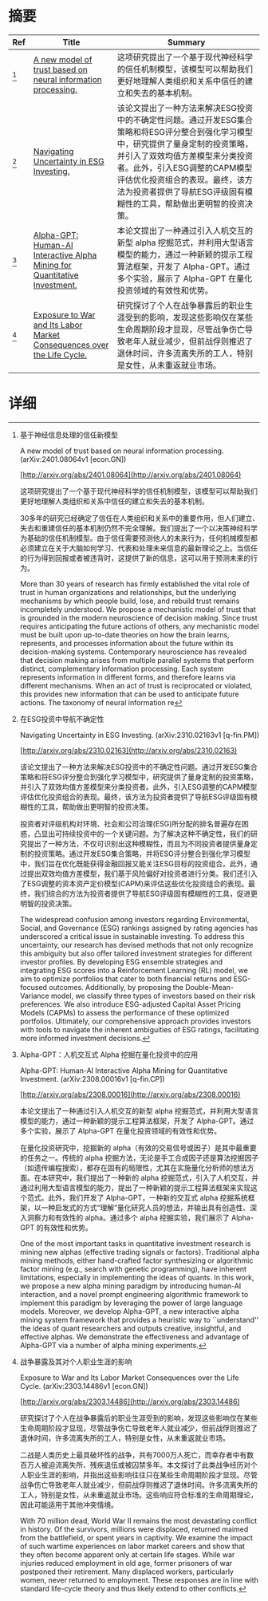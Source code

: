 # 摘要

| Ref | Title | Summary |
| --- | --- | --- |
| [^1] | [A new model of trust based on neural information processing.](http://arxiv.org/abs/2401.08064) | 这项研究提出了一个基于现代神经科学的信任机制模型，该模型可以帮助我们更好地理解人类组织和关系中信任的建立和失去的基本机制。 |
| [^2] | [Navigating Uncertainty in ESG Investing.](http://arxiv.org/abs/2310.02163) | 该论文提出了一种方法来解决ESG投资中的不确定性问题。通过开发ESG集合策略和将ESG评分整合到强化学习模型中，研究提供了量身定制的投资策略，并引入了双效均值方差模型来分类投资者。此外，引入ESG调整的CAPM模型评估优化投资组合的表现。最终，该方法为投资者提供了导航ESG评级固有模糊性的工具，帮助做出更明智的投资决策。 |
| [^3] | [Alpha-GPT: Human-AI Interactive Alpha Mining for Quantitative Investment.](http://arxiv.org/abs/2308.00016) | 本论文提出了一种通过引入人机交互的新型 alpha 挖掘范式，并利用大型语言模型的能力，通过一种新颖的提示工程算法框架，开发了 Alpha-GPT。通过多个实验，展示了 Alpha-GPT 在量化投资领域的有效性和优势。 |
| [^4] | [Exposure to War and Its Labor Market Consequences over the Life Cycle.](http://arxiv.org/abs/2303.14486) | 研究探讨了个人在战争暴露后的职业生涯受到的影响，发现这些影响仅在某些生命周期阶段才显现，尽管战争伤亡导致老年人就业减少，但前战俘则推迟了退休时间，许多流离失所的工人，特别是女性，从未重返就业市场。 |

# 详细

[^1]: 基于神经信息处理的信任新模型

    A new model of trust based on neural information processing. (arXiv:2401.08064v1 [econ.GN])

    [http://arxiv.org/abs/2401.08064](http://arxiv.org/abs/2401.08064)

    这项研究提出了一个基于现代神经科学的信任机制模型，该模型可以帮助我们更好地理解人类组织和关系中信任的建立和失去的基本机制。

    

    30多年的研究已经确定了信任在人类组织和关系中的重要作用，但人们建立、失去和重建信任的基本机制仍然不完全理解。我们提出了一个以决策神经科学为基础的信任机制模型。由于信任需要预测他人的未来行为，任何机械模型都必须建立在关于大脑如何学习、代表和处理未来信息的最新理论之上。当信任的行为得到回报或者被违背时，这提供了新的信息，这可以用于预测未来的行为。

    More than 30 years of research has firmly established the vital role of trust in human organizations and relationships, but the underlying mechanisms by which people build, lose, and rebuild trust remains incompletely understood. We propose a mechanistic model of trust that is grounded in the modern neuroscience of decision making. Since trust requires anticipating the future actions of others, any mechanistic model must be built upon up-to-date theories on how the brain learns, represents, and processes information about the future within its decision-making systems. Contemporary neuroscience has revealed that decision making arises from multiple parallel systems that perform distinct, complementary information processing. Each system represents information in different forms, and therefore learns via different mechanisms. When an act of trust is reciprocated or violated, this provides new information that can be used to anticipate future actions. The taxonomy of neural information re
    
[^2]: 在ESG投资中导航不确定性

    Navigating Uncertainty in ESG Investing. (arXiv:2310.02163v1 [q-fin.PM])

    [http://arxiv.org/abs/2310.02163](http://arxiv.org/abs/2310.02163)

    该论文提出了一种方法来解决ESG投资中的不确定性问题。通过开发ESG集合策略和将ESG评分整合到强化学习模型中，研究提供了量身定制的投资策略，并引入了双效均值方差模型来分类投资者。此外，引入ESG调整的CAPM模型评估优化投资组合的表现。最终，该方法为投资者提供了导航ESG评级固有模糊性的工具，帮助做出更明智的投资决策。

    

    投资者对评级机构对环境、社会和公司治理(ESG)所分配的排名普遍存在困惑，凸显出可持续投资中的一个关键问题。为了解决这种不确定性，我们的研究提出了一种方法，不仅可识别出这种模糊性，而且为不同投资者提供量身定制的投资策略。通过开发ESG集合策略，并将ESG评分整合到强化学习模型中，我们旨在优化既能获得金融回报又能关注ESG目标的投资组合。此外，通过提出双效均值方差模型，我们基于风险偏好对投资者进行分类。我们还引入了ESG调整的资本资产定价模型(CAPM)来评估这些优化投资组合的表现。最终，我们综合的方法为投资者提供了导航ESG评级固有模糊性的工具，促进更明智的投资决策。

    The widespread confusion among investors regarding Environmental, Social, and Governance (ESG) rankings assigned by rating agencies has underscored a critical issue in sustainable investing. To address this uncertainty, our research has devised methods that not only recognize this ambiguity but also offer tailored investment strategies for different investor profiles. By developing ESG ensemble strategies and integrating ESG scores into a Reinforcement Learning (RL) model, we aim to optimize portfolios that cater to both financial returns and ESG-focused outcomes. Additionally, by proposing the Double-Mean-Variance model, we classify three types of investors based on their risk preferences. We also introduce ESG-adjusted Capital Asset Pricing Models (CAPMs) to assess the performance of these optimized portfolios. Ultimately, our comprehensive approach provides investors with tools to navigate the inherent ambiguities of ESG ratings, facilitating more informed investment decisions.
    
[^3]: Alpha-GPT：人机交互式 Alpha 挖掘在量化投资中的应用

    Alpha-GPT: Human-AI Interactive Alpha Mining for Quantitative Investment. (arXiv:2308.00016v1 [q-fin.CP])

    [http://arxiv.org/abs/2308.00016](http://arxiv.org/abs/2308.00016)

    本论文提出了一种通过引入人机交互的新型 alpha 挖掘范式，并利用大型语言模型的能力，通过一种新颖的提示工程算法框架，开发了 Alpha-GPT。通过多个实验，展示了 Alpha-GPT 在量化投资领域的有效性和优势。

    

    在量化投资研究中，挖掘新的 alpha（有效的交易信号或因子）是其中最重要的任务之一。传统的 alpha 挖掘方法，无论是手工合成因子还是算法挖掘因子（如遗传编程搜索），都存在固有的局限性，尤其在实施量化分析师的想法方面。在本研究中，我们提出了一种新的 alpha 挖掘范式，引入了人机交互，并通过利用大型语言模型的能力，提出了一种新颖的提示工程算法框架来实现这个范式。此外，我们开发了 Alpha-GPT，一种新的交互式 alpha 挖掘系统框架，以一种启发式的方式“理解”量化研究人员的想法，并输出具有创造性、深入洞察力和有效性的 alpha。通过多个 alpha 挖掘实验，我们展示了 Alpha-GPT 的有效性和优势。

    One of the most important tasks in quantitative investment research is mining new alphas (effective trading signals or factors). Traditional alpha mining methods, either hand-crafted factor synthesizing or algorithmic factor mining (e.g., search with genetic programming), have inherent limitations, especially in implementing the ideas of quants. In this work, we propose a new alpha mining paradigm by introducing human-AI interaction, and a novel prompt engineering algorithmic framework to implement this paradigm by leveraging the power of large language models. Moreover, we develop Alpha-GPT, a new interactive alpha mining system framework that provides a heuristic way to ``understand'' the ideas of quant researchers and outputs creative, insightful, and effective alphas. We demonstrate the effectiveness and advantage of Alpha-GPT via a number of alpha mining experiments.
    
[^4]: 战争暴露及其对个人职业生涯的影响

    Exposure to War and Its Labor Market Consequences over the Life Cycle. (arXiv:2303.14486v1 [econ.GN])

    [http://arxiv.org/abs/2303.14486](http://arxiv.org/abs/2303.14486)

    研究探讨了个人在战争暴露后的职业生涯受到的影响，发现这些影响仅在某些生命周期阶段才显现，尽管战争伤亡导致老年人就业减少，但前战俘则推迟了退休时间，许多流离失所的工人，特别是女性，从未重返就业市场。

    

    二战是人类历史上最具破坏性的战争，共有7000万人死亡，而幸存者中有数百万人被迫流离失所、残疾退伍或被囚禁多年。本文探讨了此类战争经历对个人职业生涯的影响，并指出这些影响往往只在某些生命周期阶段才显现。尽管战争伤亡导致老年人就业减少，但前战俘则推迟了退休时间。许多流离失所的工人，特别是女性，从未重返就业市场。这些响应符合标准的生命周期理论，因此可能适用于其他冲突情境。

    With 70 million dead, World War II remains the most devastating conflict in history. Of the survivors, millions were displaced, returned maimed from the battlefield, or spent years in captivity. We examine the impact of such wartime experiences on labor market careers and show that they often become apparent only at certain life stages. While war injuries reduced employment in old age, former prisoners of war postponed their retirement. Many displaced workers, particularly women, never returned to employment. These responses are in line with standard life-cycle theory and thus likely extend to other conflicts.
    

